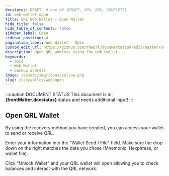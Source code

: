 ```yaml
---
docstatus: DRAFT  # one of {DRAFT, 30%, 90%, COMPLETE}
id: web-wallet-open
title: QRL Web Wallet - Open Wallet
hide_title: false
hide_table_of_contents: false
sidebar_label: Open 
sidebar_position: 4
pagination_label: Web Wallet - Open
custom_edit_url: https://github.com/theqrl/documentation/edit/master/docs/basics/what-is-qrl.md
description: Open QRL address using the web wallet.
keywords:
  - docs
  - Web Wallet
  - backup address
image: /assets/img/icons/yellow.png
slug: /use/wallet/web/open
---
```


:::caution DOCUMENT STATUS 
<span>This document is in: <b>{frontMatter.docstatus}</b> status and needs additional input!</span>
:::




 

## Open QRL Wallet

By using the recovery method you have created, you can access your wallet to send or receive QRL.


Enter your information into the "Wallet Seed / File" field. Make sure the drop down on the right matches the data you chose (Mnemonic, Hexphrase, or wallet file).

Click "Unlock Wallet" and your QRL wallet will open allowing you to check balances and interact with the QRL network. 
